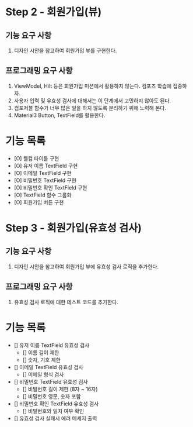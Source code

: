 # Step 2 - 회원가입(뷰)

## 기능 요구 사항

1. 디자인 시안을 참고하여 회원가입 뷰를 구현한다.

## 프로그래밍 요구 사항
1. ViewModel, Hilt 등은 회원가입 미션에서 활용하지 않는다. 컴포즈 학습에 집중하자.
2. 사용자 입력 및 유효성 검사에 대해서는 이 단계에서 고민하지 않아도 된다.
3. 컴포저블 함수가 너무 많은 일을 하지 않도록 분리하기 위해 노력해 본다.
4. Material3 Button, TextField를 활용한다.

# 기능 목록
- [O] 웰컴 타이틀 구현
- [O] 유저 이름 TextField 구현
- [O] 이메일 TextField 구현
- [O] 비밀번호 TextField 구현
- [O] 비밀번호 확인 TextField 구현
- [O] TextField 함수 그룹화
- [O] 회원가입 버튼 구현

# Step 3 - 회원가입(유효성 검사)

## 기능 요구 사항

1. 디자인 시안을 참고하여 회원가입 뷰에 유효성 검사 로직을 추가한다.

## 프로그래밍 요구 사항
1. 유효성 검사 로직에 대한 테스트 코드를 추가한다.

# 기능 목록
- [] 유저 이름 TextField 유효성 검사
  - [] 이름 길이 제한
  - [] 숫자, 기호 제한
- [] 이메일 TextField 유효성 검사
  - [] 이메일 형식 검사
- [] 비밀번호 TextField 유효성 검사
  - [] 비빌번호 길이 제한 (8자 ~ 16자)
  - [] 비밀번호 영문, 숫자 포함
- [] 비밀번호 확인 TextField 유효성 검사
  - [] 비밀번호와 일치 여부 확인
- [] 유효성 검사 실패시 에러 메세지 출력